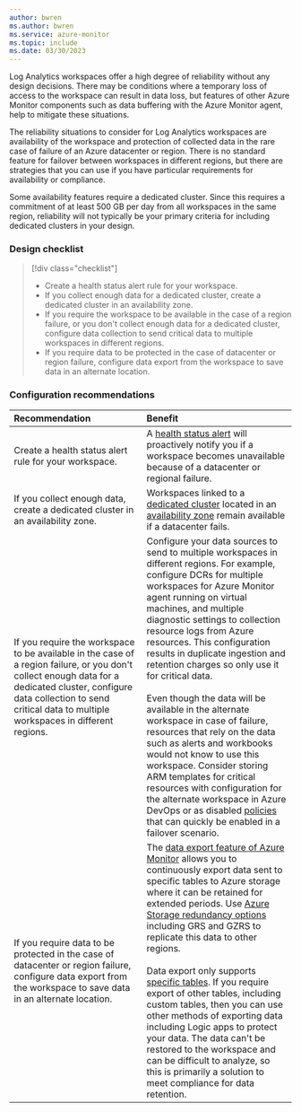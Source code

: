 ```yaml
---
author: bwren
ms.author: bwren
ms.service: azure-monitor
ms.topic: include
ms.date: 03/30/2023
---
```


Log Analytics workspaces offer a high degree of reliability without any design decisions. There may be conditions where a temporary loss of access to the workspace can result in data loss, but features of other Azure Monitor components such as data buffering with the Azure Monitor agent, help to mitigate these situations.

The reliability situations to consider for Log Analytics workspaces are availability of the workspace and protection of collected data in the rare case of failure of an Azure datacenter or region. There is no standard feature for failover between workspaces in different regions, but there are strategies that you can use if you have particular requirements for availability or compliance.

Some availability features require a dedicated cluster. Since this requires a commitment of at least 500 GB per day from all workspaces in the same region, reliability will not typically be your primary criteria for including dedicated clusters in your design.

### Design checklist

> [!div class="checklist"]
> - Create a health status alert rule for your workspace.
> - If you collect enough data for a dedicated cluster, create a dedicated cluster in an availability zone.
> - If you require the workspace to be available in the case of a region failure, or you don't collect enough data for a dedicated cluster, configure data collection to send critical data to multiple workspaces in different regions.
> - If you require data to be protected in the case of datacenter or region failure, configure data export from the workspace to save data in an alternate location.

### Configuration recommendations

| Recommendation | Benefit |
|:---|:---|
| Create a health status alert rule for your workspace. | A [health status alert](../logs/log-analytics-workspace-health.md#view-log-analytics-workspace-health-and-set-up-health-status-alerts) will proactively notify you if a workspace becomes unavailable because of a datacenter or regional failure. |
| If you collect enough data, create a dedicated cluster in an availability zone. | Workspaces linked to a [dedicated cluster](../logs/logs-dedicated-clusters.md) located in an [availability zone](../logs/availability-zones.md#data-resilience---supported-regions) remain available if a datacenter fails. |
| If you require the workspace to be available in the case of a region failure, or you don't collect enough data for a dedicated cluster, configure data collection to send critical data to multiple workspaces in different regions. | Configure your data sources to send to multiple workspaces in different regions. For example, configure DCRs for multiple workspaces for Azure Monitor agent running on virtual machines, and multiple diagnostic settings to collection resource logs from Azure resources. This configuration results in duplicate ingestion and retention charges so only use it for critical data.<br><br>Even though the data will be available in the alternate workspace in case of failure, resources that rely on the data such as alerts and workbooks would not know to use this workspace. Consider storing ARM templates for critical resources with configuration for the alternate workspace in Azure DevOps or as disabled [policies](../../governance/policy/overview.md) that can quickly be enabled in a failover scenario. |
| If you require data to be protected in the case of datacenter or region failure, configure data export from the workspace to save data in an alternate location. | The [data export feature of Azure Monitor](../logs/logs-data-export.md) allows you to continuously export data sent to specific tables to Azure storage where it can be retained for extended periods. Use [Azure Storage redundancy options](../../storage/common/storage-redundancy.md#redundancy-in-a-secondary-region) including GRS and GZRS to replicate this data to other regions.<br><br>Data export only supports [specific tables](../logs/logs-data-export.md?tabs=portal#supported-tables). If you require export of other tables, including custom tables, then you can use other methods of exporting data including Logic apps to protect your data. The data can't be restored to the workspace and can be difficult to analyze, so this is primarily a solution to meet compliance for data retention. |
